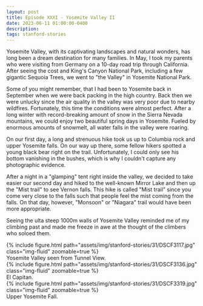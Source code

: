 ```yaml
---
layout: post
title: Episode XXXI - Yosemite Valley II
date: 2023-06-11 01:00:00-0400
description:
tags: stanford-stories
---
```


Yosemite Valley, with its captivating landscapes and natural wonders, has long been a dream
destination for many families.
In May, I took my parents who were visiting from Germany on a 10-day road trip
through California.
After seeing the cost and King's Canyon National Park, including a few gigantic
Sequoia Trees, we went to "the Valley" in Yosemite National Park.

Some of you might remember, that I had been to Yosemite back in September when we
were back packing in the high country.
Back then we were unlucky since the air quality in the valley was very poor due to
nearby wildfires.
Fortunately, this time the conditions were almost perfect.
After a long winter with record-breaking amount of snow in the Sierra Nevada mountains,
we could enjoy two beautiful spring days in Yosemite.
Fueled by enormous amounts of snowmelt, all water falls in the valley were roaring.

On our first day, a long and strenuous hike took us up to Columbia rock and upper
Yosemite falls. On our way up there, some fellow hikers spotted a young black bear right
on the trail.
Unfortunately, I could only see his bottom vanishing in the bushes, which is why I
couldn't capture any photographic evidence.

After a night in a "glamping" tent right inside the valley, we decided to take easier
our second day and hiked to the well-known Mirror Lake and then up the "Mist trail"
to see Vernon falls.
This hike is called "Mist trail" since you come very close to the falls such that
people feel the mist coming from the falls.
On that day, however, "Monsoon" or "Niagara" trail would have been more appropriate.

Seeing the ulta steep 1000m walls of Yosemite Valley reminded me of my climbing past
and made me freeze in awe at the thought of the climbers who soloed them.

<div class="row mt-3">
    <div class="col-sm mt-3 mt-md-0">
        {% include figure.html path="assets/img/stanford-stories/31/DSCF3117.jpg" class="img-fluid" zoomable=true %}
    </div>
</div>
<div class="caption">
    Yosemite Valley seen from Tunnel View.
</div>

<div class="row mt-3">
    <div class="col-sm mt-3 mt-md-0">
        {% include figure.html path="assets/img/stanford-stories/31/DSCF3136.jpg" class="img-fluid" zoomable=true %}
    </div>
</div>
<div class="caption">
    El Capitan.
</div>

<div class="row mt-3">
    <div class="col-sm mt-3 mt-md-0">
        {% include figure.html path="assets/img/stanford-stories/31/DSCF3319.jpg" class="img-fluid" zoomable=true %}
    </div>
</div>
<div class="caption">
    Upper Yosemite Fall.
</div>

